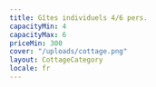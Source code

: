 ```yaml
---
title: Gîtes individuels 4/6 pers.
capacityMin: 4
capacityMax: 6
priceMin: 300
cover: "/uploads/cottage.png"
layout: CottageCategory
locale: fr
---
```

